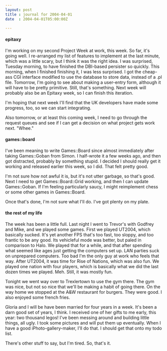 ```yaml
---
layout: post
title : journal for 2004-04-01
date  : 2004-04-01T05:00:00Z

---
```

<h4>epitaxy</h4>I'm working on my second Project Week at work, this week.  So far, it's going well.  I re-arranged my list of features to implement at the last minute, which was a little scary, but I think it was the right idea.  I was surprised, Tuesday morning, to have finished the DBI-based persister so quickly.  This morning, when I finished finishing it, I was less surprised.  I got the cheap-ass CGI interface modified to use the database to store data, instead of a .pl file.  Tomorrow, I'm going to see about making a user-entry form, although it will have to be pretty primitive.  Still, that's something.  Next week will probably also be an Epitaxy week, so I can finish this iteration.

I'm hoping that next week I'll find that the UK developers have made some progress, too, so we can start integrating.

Also tomorrow, or at least this coming week, I need to go through the request queues and see if I can get a decision on what project gets work next.  "Whee."<h4>games::board</h4>I've been meaning to write Games::Board since almost immediately after taking Games::Goban from Simon.  I half-wrote it a few weeks ago, and then got distracted, probably by something stupid.  I decided I should really get it working and released earlier this week, so I did.  That felt pretty good.

I'm not sure how not awful it is, but it's not utter garbage, so that's good. Next I need to get Games::Board::Grid working, and then I can update Games::Goban.  If I'm feeling particularly saucy, I might reimplement chess or some other games in Games::Board.

Once that's done, I'm not sure what I'll do.  I've got plenty on my plate.<h4>the rest of my life</h4>The week has been a little full.  Last night I went to Trevor's with Godfrey and Mike, and we played some games.  First we played UT2004, which basically sucked.  It's yet another FPS that's too fast, too sloppy, and too frantic to be any good.  Its vehicleful mode was better, but paled in comparison to Halo. We played that for a while, and that after spending what seemed like ages just getting the computers set up.  LAN parties suck on unprepared computers.  Too bad I'm the only guy at work who feels that way.  After UT2004, it was time for Rise of Nations, which was also fun.  We played one nation with four players, which is basically what we did the last dozen times we played.  Meh.  Still, it was mostly fun.

Tonight we went way over to Trexlertown to use the gym there.  The gym was nice, but not so nice that we'll be making a habit of going there.  On the way home we stopped at the A&W restaurant for burgers.  They were good.  I also enjoyed some french fries.

Gloria and I will be have been married for four years in a week.  It's been a darn good set of years, I think.  I received one of her gifts to me early, this year: two thousand legos!  I've been messing around and building little things, all ugly.  I took some pictures and will put them up eventually.  When I have a good iPhoto-gallery-maker, I'll do that.  I should get that onto my todo list.

There's other stuff to say, but I'm tired.  So, that's it.

